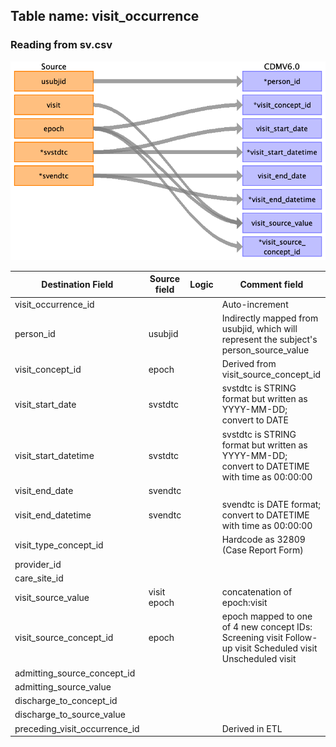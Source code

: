 ## Table name: visit_occurrence

### Reading from sv.csv

![](md_files/image1.png)

| Destination Field | Source field | Logic | Comment field |
| --- | --- | --- | --- |
| visit_occurrence_id |  |  | Auto-increment |
| person_id | usubjid |  | Indirectly mapped from usubjid, which will represent the subject's person_source_value |
| visit_concept_id | epoch |  | Derived from visit_source_concept_id |
| visit_start_date | svstdtc |  | svstdtc is STRING format but written as YYYY-MM-DD; convert to DATE |
| visit_start_datetime | svstdtc |  | svstdtc is STRING format but written as YYYY-MM-DD; convert to DATETIME with time as 00:00:00 |
| visit_end_date | svendtc |  |  |
| visit_end_datetime | svendtc |  | svendtc is DATE format; convert to DATETIME with time as 00:00:00 |
| visit_type_concept_id |  |  | Hardcode as 32809 (Case Report Form) |
| provider_id |  |  |  |
| care_site_id |  |  |  |
| visit_source_value | visit<br>epoch |  | concatenation of epoch:visit |
| visit_source_concept_id | epoch |  | epoch mapped to one of 4 new concept IDs:   Screening visit  Follow-up visit  Scheduled visit  Unscheduled visit |
| admitting_source_concept_id |  |  |  |
| admitting_source_value |  |  |  |
| discharge_to_concept_id |  |  |  |
| discharge_to_source_value |  |  |  |
| preceding_visit_occurrence_id |  |  | Derived in ETL |

